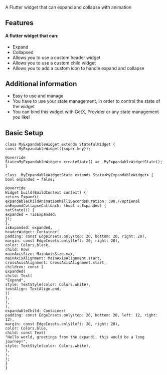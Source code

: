 A Flutter widget that can expand and collapse with animation

## Features

#### A flutter widget that can:

* Expand
* Collapsed
* Allows you to use a custom header widget
* Allows you to use a custom child widget
* Allows you to add a custom icon to handle expand and collapse

## Additional information

* Easy to use and manage
* You have to use your state management, in order to control the state of the widget
* You can bind this widget with GetX, Provider or any state management you like!

## Basic Setup

```
class MyExpandableWidget extends StatefulWidget {
const MyExpandableWidget({super.key});

@override
State<MyExpandableWidget> createState() => _MyExpandableWidgetState();
}

class _MyExpandableWidgetState extends State<MyExpandableWidget> {
bool expanded = false;

@override
Widget build(BuildContext context) {
return Expandi(
expandableChildAnimationMilliSecondsDuration: 300,//optional
onExpandCollapseCallback: (bool isExpanded) {
setState(() {
expanded = !isExpanded;
});
},
isExpanded: expanded,
headerWidget: Container(
padding: const EdgeInsets.only(top: 20, bottom: 20, right: 20),
margin: const EdgeInsets.only(left: 20, right: 20),
color: Colors.black,
child: Row(
mainAxisSize: MainAxisSize.max,
mainAxisAlignment: MainAxisAlignment.start,
crossAxisAlignment: CrossAxisAlignment.start,
children: const [
Expanded(
child: Text(
"Expand",
style: TextStyle(color: Colors.white),
textAlign: TextAlign.end,
))
],
),
),
expandableChild: Container(
padding: const EdgeInsets.only(top: 20, bottom: 20, left: 12, right: 12),
margin: const EdgeInsets.only(left: 20, right: 20),
color: Colors.blue,
child: const Text(
"Hello world, greetings from the expandi, this would be a long journey!",
style: TextStyle(color: Colors.white),
),
),
);
}
}
```
